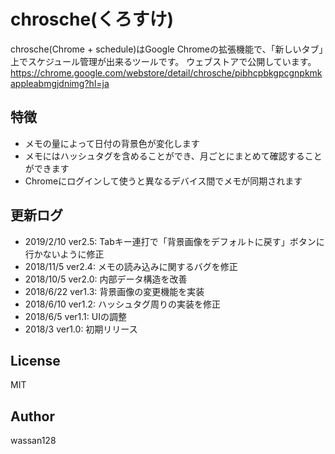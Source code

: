 # chrosche(くろすけ)
chrosche(Chrome + schedule)はGoogle Chromeの拡張機能で、「新しいタブ」上でスケジュール管理が出来るツールです。
ウェブストアで公開しています。 https://chrome.google.com/webstore/detail/chrosche/pibhcpbkgpcgnpkmkappleabmgjdnimg?hl=ja

## 特徴
* メモの量によって日付の背景色が変化します
* メモにはハッシュタグを含めることができ、月ごとにまとめて確認することができます
* Chromeにログインして使うと異なるデバイス間でメモが同期されます

## 更新ログ
* 2019/2/10 ver2.5: Tabキー連打で「背景画像をデフォルトに戻す」ボタンに行かないように修正
* 2018/11/5 ver2.4: メモの読み込みに関するバグを修正
* 2018/10/5 ver2.0: 内部データ構造を改善
* 2018/6/22	ver1.3: 背景画像の変更機能を実装
* 2018/6/10	ver1.2: ハッシュタグ周りの実装を修正
* 2018/6/5	ver1.1: UIの調整
* 2018/3	ver1.0: 初期リリース

## License
MIT

## Author
wassan128

